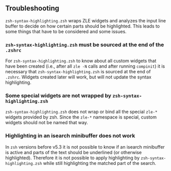 Troubleshooting
---

`zsh-syntax-highlighting.zsh` wraps ZLE widgets and analyzes the input line
buffer to decide on how certain parts should be highlighted. This leads to
some things that have to be considered and some issues.


### `zsh-syntax-highlighting.zsh` must be sourced at the end of the `.zshrc`

For `zsh-syntax-highlighting.zsh` to know about all custom widgets that have
been created (i.e., after all `zle -N` calls and after running `compinit`)
it is necessary that `zsh-syntax-highlighting.zsh` is sourced at the end
of `.zshrc`.  Widgets created later will work, but will not update the
syntax highlighting.


### Some special widgets are not wrapped by `zsh-syntax-highlighting.zsh`

`zsh-syntax-highlighting.zsh` does not wrap or bind all the special `zle-*`
widgets provided by zsh. Since the `zle-*` namespace is special, custom 
widgets should not be named that way.


### Highlighting in an isearch minibuffer does not work

In `zsh` versions before v5.3 it is not possible to know if an isearch
minibuffer is active and parts of the text should be underlined (or
otherwise highlighted). Therefore it is not possible to apply highlighting
by `zsh-syntax-highlighting.zsh` while still highlighting the matched part
of the search.
